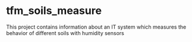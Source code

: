 # tfm_soils_measure
This project contains information about an IT system which measures the behavior of different soils with humidity sensors

